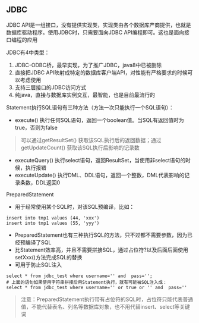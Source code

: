 ## JDBC

JDBC API是一组接口，没有提供实现类，实现类由各个数据库产商提供，也就是数据库驱动程序。使用JDBC时，只需要面向JDBC API编程即可。这也是面向接口编程的应用

JDBC有4中类型：
1. JDBC-ODBC桥，最早实现，为了推广JDBC，java8中已被删除
2. 直接把JDBC API映射成特定的数据库客户端API，对性能有严格要求的时候可以考虑使用
3. 支持三层接口的JDBC访问方式
4. 纯java，直接与数据库实例交互，最智能，也是目前最流行的


Statement执行SQL语句有三种方法（方法一次只能执行一个SQL语句）：
- execute() 执行任何SQL语句，返回一个boolean值。当SQL有返回值时为true，否则为false
> 可以通过getResultSet() 获取该SQL执行后的返回数据；通过getUpdateCount() 获取该SQL执行后影响的记录数
- executeQuery() 执行select语句，返回ResultSet，当使用非select语句的时候，执行报错
- executeUpdate() 执行DML、DDL语句，返回一个整数，DML代表影响的记录条数，DDL返回0

PreparedStatement
- 用于经常使用某个SQL时，对该SQL预编译，比如：
```
insert into tmp1 values (44, 'xxx')
insert into tmp1 values (55, 'yyy')
```
- PreparedStatement也有三种执行SQL的方法，只不过都不需要参数，因为已经预编译了SQL
- 比Statement效率高，并且不需要拼接SQL，通过占位符?以及后面后面使用setXxx()方法完成SQL的替换
- 可用于防止SQL注入
```
select * from jdbc_test where username='' and  pass='';
# 上面的语句如果使用字符串拼接后用Statement执行，就有可能被SQL注入成：
select * from jdbc_test where username='' or true or '' and  pass=''
```
> 注意：PreparedStatement执行带有占位符的SQL时，占位符只能代表普通值，不能代替表名、列名等数据库对象，也不用代替insert、select等关键词